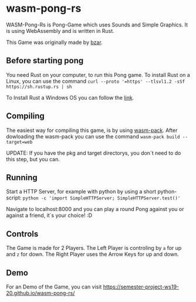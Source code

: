 # wasm-pong-rs

WASM-Pong-Rs is Pong-Game which uses Sounds and Simple Graphics. It is using WebAssembly and is written in Rust. 

This Game was originally made by [bzar](https://github.com/bzar).

## Before starting pong

You need Rust on your computer, to run this Pong game. To install Rust on a Linux, you can use the command `curl --proto '=https' --tlsvl1.2 -sSf https://sh.rustup.rs | sh`

To Install Rust a Windows OS you can follow the [link](https:rust-lang.org/tools/install).

## Compiling

The easiest way for compiling this game, is by using [wasm-pack](https://github.com/rustwasm/wasm-pack). After dowloading the wasm-pack you can use the command `wasm-pack build --target=web`

UPDATE: If you have the pkg and target directorys, you don´t need to do this step, but you can.

## Running

Start a HTTP Server, for example with python by using a short python-script: `python -c 'import SimpleHTTPServer; SimpleHTTPServer.test()'`

Navigate to localhost:8000 and you can play a round Pong against you or against a friend, it´s your choice! :D

## Controls

The Game is made for 2 Players. The Left Player is controling by `a` for up and `z` for down. The Right Player uses the Arrow Keys for up and down.

## Demo

For an Demo of the Game, you can visit https://semester-project-ws19-20.github.io/wasm-pong-rs/
